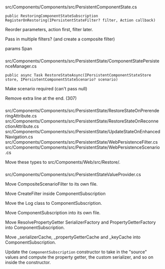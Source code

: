 ###

src/Components/Components/src/PersistentComponentState.cs

    public RestoringComponentStateSubscription RegisterOnRestoring(IPersistentStateFilter? filter, Action callback)

Reorder parameters, action first, filter later.

Pass in multiple filters? (and create a composite filter)

params Span<IPersistentComponentStateFilter>

###

src/Components/Components/src/PersistentState/ComponentStatePersistenceManager.cs

    public async Task RestoreStateAsync(IPersistentComponentStateStore store, IPersistentComponentStateScenario? scenario)

Make scenario required (can't pass null)

Remove extra line at the end. (307)

###

src/Components/Components/src/PersistentState/RestoreStateOnPrerenderingAttribute.cs
src/Components/Components/src/PersistentState/RestoreStateOnReconnectionAttribute.cs
src/Components/Components/src/PersistentState/UpdateStateOnEnhancedNavigation.cs
src/Components/Components/src/PersistentState/WebPersistenceFilter.cs
src/Components/Components/src/PersistentState/WebPersistenceScenario.cs

Move these types to src/Components/Web/src/Restore/.

###

src/Components/Components/src/PersistentStateValueProvider.cs

Move CompositeScenarioFilter to its own file.

Move CreateFilter inside ComponentSubscription

Move the Log class to ComponentSubscription.

Move ComponentSubscription into its own file.

Move ResolvePropertyGetter SerializerFactory and PropertyGetterFactory into ComponentSubscription.

Move _serializerCache, _propertyGetterCache and _keyCache into ComponentSubscription.

Update the `ComponentSubscription` constructor to take in the "source" values and compute the property getter, the custom serializer, and so on inside the constructor.

